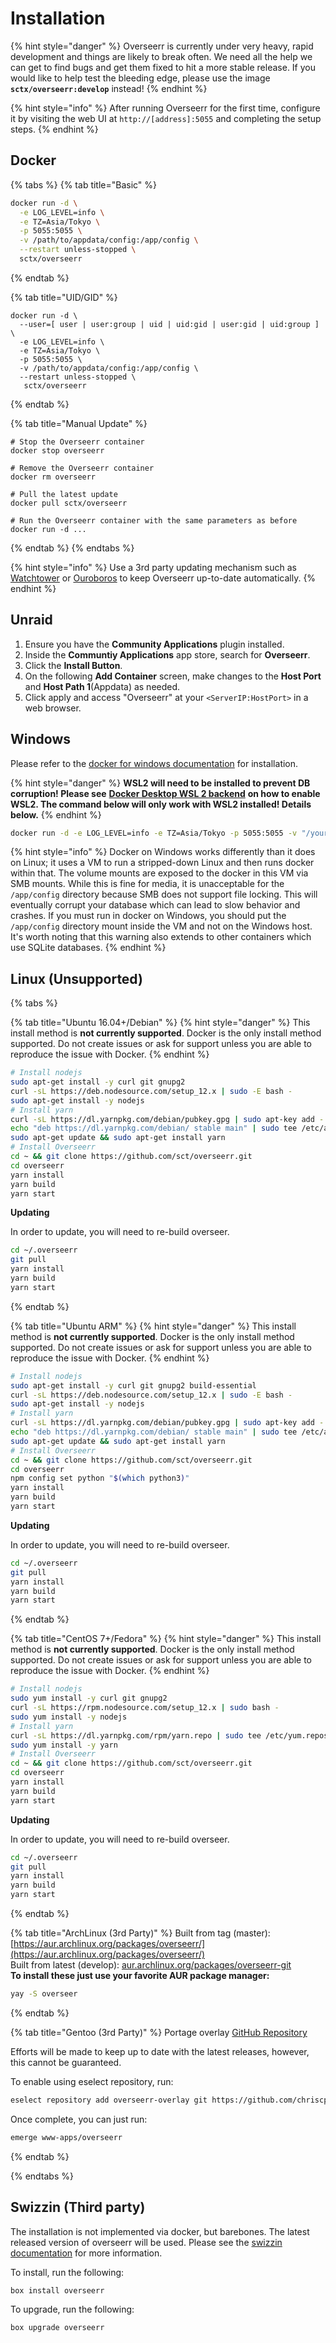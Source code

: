 # Installation

{% hint style="danger" %}
Overseerr is currently under very heavy, rapid development and things are likely to break often. We need all the help we can get to find bugs and get them fixed to hit a more stable release. If you would like to help test the bleeding edge, please use the image **`sctx/overseerr:develop`** instead!
{% endhint %}

{% hint style="info" %}
After running Overseerr for the first time, configure it by visiting the web UI at `http://[address]:5055` and completing the setup steps.
{% endhint %}

## Docker

{% tabs %}
{% tab title="Basic" %}
```bash
docker run -d \
  -e LOG_LEVEL=info \
  -e TZ=Asia/Tokyo \
  -p 5055:5055 \
  -v /path/to/appdata/config:/app/config \
  --restart unless-stopped \
  sctx/overseerr
```
{% endtab %}

{% tab title="UID/GID" %}
```text
docker run -d \
  --user=[ user | user:group | uid | uid:gid | user:gid | uid:group ] \
  -e LOG_LEVEL=info \
  -e TZ=Asia/Tokyo \
  -p 5055:5055 \
  -v /path/to/appdata/config:/app/config \
  --restart unless-stopped \
   sctx/overseerr
```
{% endtab %}

{% tab title="Manual Update" %}
```text
# Stop the Overseerr container
docker stop overseerr

# Remove the Overseerr container
docker rm overseerr

# Pull the latest update
docker pull sctx/overseerr

# Run the Overseerr container with the same parameters as before
docker run -d ...
```
{% endtab %}
{% endtabs %}

{% hint style="info" %}
Use a 3rd party updating mechanism such as [Watchtower](https://github.com/containrrr/watchtower) or [Ouroboros](https://github.com/pyouroboros/ouroboros) to keep Overseerr up-to-date automatically.
{% endhint %}

## Unraid

1. Ensure you have the **Community Applications** plugin installed.
2. Inside the **Communtiy Applications** app store, search for **Overseerr**.
3. Click the **Install Button**.
4. On the following **Add Container** screen, make changes to the **Host Port** and **Host Path 1**\(Appdata\) as needed.
5. Click apply and access "Overseerr" at your `<ServerIP:HostPort>` in a web browser.

## Windows

Please refer to the [docker for windows documentation](https://docs.docker.com/docker-for-windows/) for installation.

{% hint style="danger" %}
**WSL2 will need to be installed to prevent DB corruption! Please see** [**Docker Desktop WSL 2 backend**](https://docs.docker.com/docker-for-windows/wsl/) **on how to enable WSL2. The command below will only work with WSL2 installed! Details below.**
{% endhint %}

```bash
docker run -d -e LOG_LEVEL=info -e TZ=Asia/Tokyo -p 5055:5055 -v "/your/path/here:/app/config" --restart unless-stopped sctx/overseerr
```

{% hint style="info" %}
Docker on Windows works differently than it does on Linux; it uses a VM to run a stripped-down Linux and then runs docker within that. The volume mounts are exposed to the docker in this VM via SMB mounts. While this is fine for media, it is unacceptable for the `/app/config` directory because SMB does not support file locking. This will eventually corrupt your database which can lead to slow behavior and crashes. If you must run in docker on Windows, you should put the `/app/config` directory mount inside the VM and not on the Windows host. It's worth noting that this warning also extends to other containers which use SQLite databases.
{% endhint %}

## Linux \(Unsupported\)
{% tabs %}

{% tab title="Ubuntu 16.04+/Debian" %}
{% hint style="danger" %}
This install method is **not currently supported**. Docker is the only install method supported. Do not create issues or ask for support unless you are able to reproduce the issue with Docker.
{% endhint %}

```bash
# Install nodejs
sudo apt-get install -y curl git gnupg2
curl -sL https://deb.nodesource.com/setup_12.x | sudo -E bash -
sudo apt-get install -y nodejs
# Install yarn
curl -sL https://dl.yarnpkg.com/debian/pubkey.gpg | sudo apt-key add -
echo "deb https://dl.yarnpkg.com/debian/ stable main" | sudo tee /etc/apt/sources.list.d/yarn.list
sudo apt-get update && sudo apt-get install yarn
# Install Overseerr
cd ~ && git clone https://github.com/sct/overseerr.git
cd overseerr
yarn install
yarn build
yarn start
```

**Updating**

In order to update, you will need to re-build overseer.
```bash
cd ~/.overseerr
git pull
yarn install
yarn build
yarn start
```
{% endtab %}

{% tab title="Ubuntu ARM" %}
{% hint style="danger" %}
This install method is **not currently supported**. Docker is the only install method supported. Do not create issues or ask for support unless you are able to reproduce the issue with Docker.
{% endhint %}

```bash
# Install nodejs
sudo apt-get install -y curl git gnupg2 build-essential
curl -sL https://deb.nodesource.com/setup_12.x | sudo -E bash -
sudo apt-get install -y nodejs
# Install yarn
curl -sL https://dl.yarnpkg.com/debian/pubkey.gpg | sudo apt-key add -
echo "deb https://dl.yarnpkg.com/debian/ stable main" | sudo tee /etc/apt/sources.list.d/yarn.list
sudo apt-get update && sudo apt-get install yarn
# Install Overseerr
cd ~ && git clone https://github.com/sct/overseerr.git
cd overseerr
npm config set python "$(which python3)"
yarn install
yarn build
yarn start
```

**Updating**

In order to update, you will need to re-build overseer.
```bash
cd ~/.overseerr
git pull
yarn install
yarn build
yarn start
```
{% endtab %}

{% tab title="CentOS 7+/Fedora" %}
{% hint style="danger" %}
This install method is **not currently supported**. Docker is the only install method supported. Do not create issues or ask for support unless you are able to reproduce the issue with Docker.
{% endhint %}

```bash
# Install nodejs
sudo yum install -y curl git gnupg2
curl -sL https://rpm.nodesource.com/setup_12.x | sudo bash -
sudo yum install -y nodejs
# Install yarn
curl -sL https://dl.yarnpkg.com/rpm/yarn.repo | sudo tee /etc/yum.repos.d/yarn.repo
sudo yum install -y yarn
# Install Overseerr
cd ~ && git clone https://github.com/sct/overseerr.git
cd overseerr
yarn install
yarn build
yarn start
```

**Updating**

In order to update, you will need to re-build overseer.
```bash
cd ~/.overseerr
git pull
yarn install
yarn build
yarn start
```
{% endtab %}

{% tab title="ArchLinux \(3rd Party\)" %}
Built from tag \(master\): [https://aur.archlinux.org/packages/overseerr/](https://aur.archlinux.org/packages/overseerr/)  
Built from latest \(develop\): [aur.archlinux.org/packages/overseerr-git](https://aur.archlinux.org/packages/overseerr-git/)  
**To install these just use your favorite AUR package manager:**

```bash
yay -S overseer
```
{% endtab %}

{% tab title="Gentoo \(3rd Party\)" %}
Portage overlay [GitHub Repository](https://github.com/chriscpritchard/overseerr-overlay)

Efforts will be made to keep up to date with the latest releases, however, this cannot be guaranteed.

To enable using eselect repository, run:
```bash
eselect repository add overseerr-overlay git https://github.com/chriscpritchard/overseerr-overlay.git
```

Once complete, you can just run:
```bash
emerge www-apps/overseerr
```
{% endtab %}

{% endtabs %}

## Swizzin \(Third party\)
The installation is not implemented via docker, but barebones. The latest released version of overseerr will be used.
Please see the [swizzin documentation](https://swizzin.ltd/applications/overseerr) for more information.

To install, run the following:
```bash
box install overseerr
```

To upgrade, run the following:
```bash
box upgrade overseerr
```
